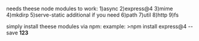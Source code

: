 needs theese node modules to work:
1)async
2)express@4
3)mime
4)mkdirp
5)serve-static
additional if you need
6)path
7)util
8)http
9)fs

simply install theese modules via npm:
example: >npm install express@4 --save
<b>123</b>
